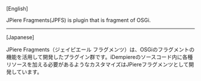 [English]

JPiere Fragments(JPFS) is plugin that is fragment of OSGi.


----------------------------------------------------------


[Japanese]

JPiere Fragments（ジェイピエール フラグメンツ）は、OSGiのフラグメントの機能を活用して開発したプラグイン群です。iDempiereのソースコード内に各種リソースを加える必要があるようなカスタマイズはJPiereフラグメンツとして開発しています。